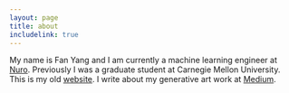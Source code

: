 ```yaml
---
layout: page
title: about
includelink: true
---
```


My name is Fan Yang and I am currently a machine learning engineer at [Nuro](http://www.nuro.ai).
Previously I was a graduate student at Carnegie Mellon University.
This is my old [website](http://cs.cmu.edu/~fanyang1). 
I write about my generative art work at [Medium](https://medium.com/@FanYang13).

